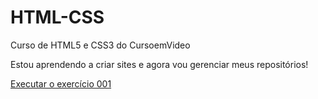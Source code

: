 # HTML-CSS
 Curso de HTML5 e CSS3 do CursoemVideo

 Estou aprendendo a criar sites e agora vou gerenciar meus repositórios!

<a href= "https://antoniosilvanunes.github.io/HTML-CSS/EXERC%C3%8DCIOS/ex001/index.html">Executar o exercício 001</a>
